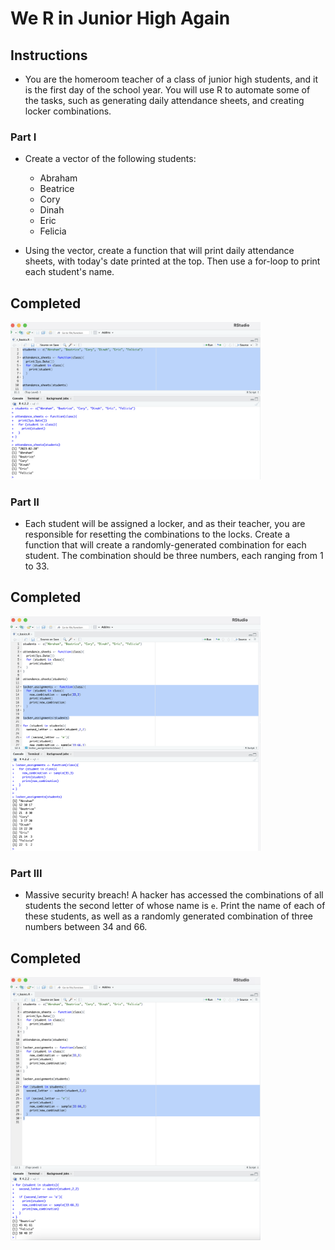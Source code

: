 # We R in Junior High Again

## Instructions

- You are the homeroom teacher of a class of junior high students, and it is the first day of the school year. You will use R to automate some of the tasks, such as generating daily attendance sheets, and creating locker combinations.

### Part I

- Create a vector of the following students:

  - Abraham
  - Beatrice
  - Cory
  - Dinah
  - Eric
  - Felicia

- Using the vector, create a function that will print daily attendance sheets, with today's date printed at the top. Then use a for-loop to print each student's name.

## Completed

<img src="images/part1.png" width="400" />

### Part II

- Each student will be assigned a locker, and as their teacher, you are responsible for resetting the combinations to the locks. Create a function that will create a randomly-generated combination for each student. The combination should be three numbers, each ranging from 1 to 33.

## Completed

<img src="images/part2.png" width="400" />

### Part III

- Massive security breach! A hacker has accessed the combinations of all students the second letter of whose name is `e`. Print the name of each of these students, as well as a randomly generated combination of three numbers between 34 and 66.

## Completed

<img src="images/part3.png" width="400" />
